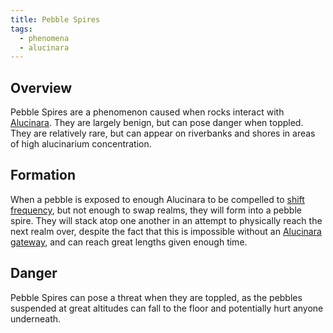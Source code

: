 ```yaml
---
title: Pebble Spires
tags:
  - phenomena
  - alucinara
---
```

## Overview
Pebble Spires are a phenomenon caused when rocks interact with [Alucinara](phenomena/alucinara.md). They are largely benign, but can pose danger when toppled. They are relatively rare, but can appear on riverbanks and shores in areas of high alucinarium concentration.

## Formation
When a pebble is exposed to enough Alucinara to be compelled to [shift frequency](phenomena/frequencial-shift.md), but not enough to swap realms, they will form into a pebble spire. They will stack atop one another in an attempt to physically reach the next realm over, despite the fact that this is impossible without an [Alucinara gateway](phenomena/alucinara-gateway.md), and can reach great lengths given enough time.

## Danger
Pebble Spires can pose a threat when they are toppled, as the pebbles suspended at great altitudes can fall to the floor and potentially hurt anyone underneath.